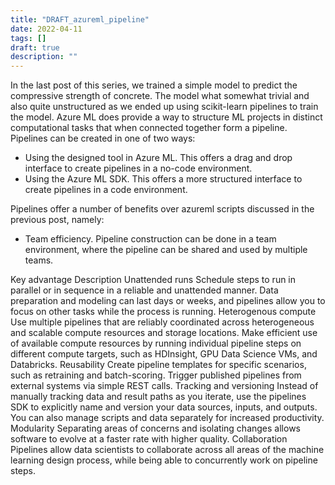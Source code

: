 ```yaml
---
title: "DRAFT_azureml_pipeline"
date: 2022-04-11
tags: []
draft: true
description: ""
---
```


In the last post of this series, we trained a simple model to predict the compressive strength of concrete. The model what somewhat trivial and also quite unstructured as we ended up using scikit-learn pipelines to train the model. Azure ML does provide a way to structure ML projects in distinct computational tasks that when connected together form a pipeline. Pipelines can be created in one of two ways:

- Using the designed tool in Azure ML. This offers a drag and drop interface to create pipelines in a no-code environment.
- Using the Azure ML SDK. This offers a more structured interface to create pipelines in a code environment.

Pipelines offer a number of benefits over azureml scripts discussed in the previous post, namely:

- Team efficiency. Pipeline construction can be done in a team environment, where the pipeline can be shared and used by multiple teams.




Key advantage	Description
Unattended runs	Schedule steps to run in parallel or in sequence in a reliable and unattended manner. Data preparation and modeling can last days or weeks, and pipelines allow you to focus on other tasks while the process is running.
Heterogenous compute	Use multiple pipelines that are reliably coordinated across heterogeneous and scalable compute resources and storage locations. Make efficient use of available compute resources by running individual pipeline steps on different compute targets, such as HDInsight, GPU Data Science VMs, and Databricks.
Reusability	Create pipeline templates for specific scenarios, such as retraining and batch-scoring. Trigger published pipelines from external systems via simple REST calls.
Tracking and versioning	Instead of manually tracking data and result paths as you iterate, use the pipelines SDK to explicitly name and version your data sources, inputs, and outputs. You can also manage scripts and data separately for increased productivity.
Modularity	Separating areas of concerns and isolating changes allows software to evolve at a faster rate with higher quality.
Collaboration	Pipelines allow data scientists to collaborate across all areas of the machine learning design process, while being able to concurrently work on pipeline steps.